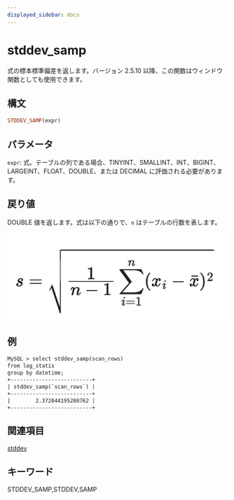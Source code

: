 ```yaml
---
displayed_sidebar: docs
---
```


# stddev_samp

式の標本標準偏差を返します。バージョン 2.5.10 以降、この関数はウィンドウ関数としても使用できます。

## 構文

```Haskell
STDDEV_SAMP(expr)
```

## パラメータ

`expr`: 式。テーブルの列である場合、TINYINT、SMALLINT、INT、BIGINT、LARGEINT、FLOAT、DOUBLE、または DECIMAL に評価される必要があります。

## 戻り値

DOUBLE 値を返します。式は以下の通りで、`n` はテーブルの行数を表します。

![image](../../../_assets/stddevsamp_formula.png)

## 例

```plain text
MySQL > select stddev_samp(scan_rows)
from log_statis
group by datetime;
+--------------------------+
| stddev_samp(`scan_rows`) |
+--------------------------+
|        2.372044195280762 |
+--------------------------+
```

## 関連項目

[stddev](./stddev.md)

## キーワード

STDDEV_SAMP,STDDEV,SAMP